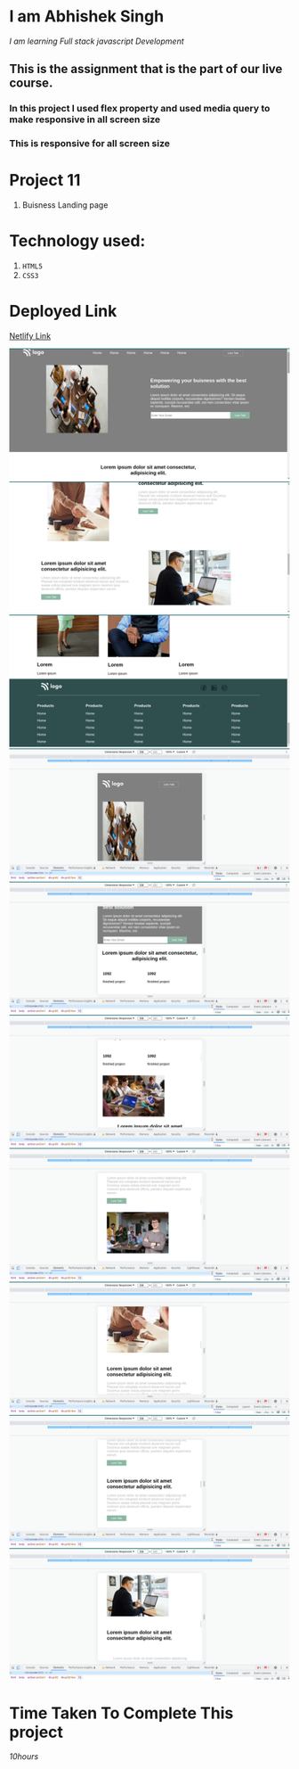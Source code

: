 # I am Abhishek Singh
_I am learning Full stack javascript Development_

## This is the assignment that is the part of our live course.
### In this project  I used flex property and used media query to make responsive in all screen size

### This is responsive for all screen size





# Project 11
1. Buisness Landing page 

# Technology used:
1. ```HTML5```
1. ```CSS3```

# Deployed Link
[Netlify Link](https://buisness-landing-pages.netlify.app/)

![DEVELOPER](b.png)
![DEVELOPER](b1.png)
![DEVELOPER](b2.png)
![DEVELOPER](b3.png)
![DEVELOPER](b4.png)
![DEVELOPER](b5.png)
![DEVELOPER](b6.png)
![DEVELOPER](b7.png)
![DEVELOPER](b8.png)
![DEVELOPER](b9.png)

# Time Taken To Complete This project

_10hours_ 
